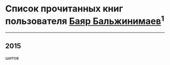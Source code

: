 # Список прочитанных книг пользователя [Баяр Бальжинимаев](http://my.mail.ru/mail/bayar75/)<sup>1</sup>
---

## 2015

шитов



